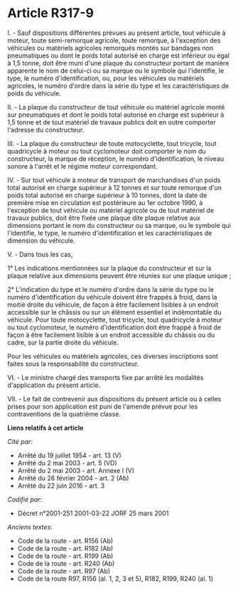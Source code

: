 # Article R317-9

I. - Sauf dispositions différentes prévues au présent article, tout véhicule à moteur, toute semi-remorque agricole, toute
remorque, à l'exception des véhicules ou matériels agricoles remorqués montés sur bandages non pneumatiques ou dont le poids
total autorisé en charge est inférieur ou égal à 1,5 tonne, doit être muni d'une plaque du constructeur portant de manière
apparente le nom de celui-ci ou sa marque ou le symbole qui l'identifie, le type, le numéro d'identification, ou, pour les
véhicules ou matériels agricoles, le numéro d'ordre dans la série du type et les caractéristiques de poids du véhicule.

II. - La plaque du constructeur de tout véhicule ou matériel agricole monté sur pneumatiques et dont le poids total autorisé
en charge est supérieur à 1,5 tonne et de tout matériel de travaux publics doit en outre comporter l'adresse du constructeur.

III. - La plaque du constructeur de toute motocyclette, tout tricycle, tout quadricycle à moteur ou tout cyclomoteur doit
comporter le nom du constructeur, la marque de réception, le numéro d'identification, le niveau sonore à l'arrêt et le régime
moteur correspondant.

IV. - Sur tout véhicule à moteur de transport de marchandises d'un poids total autorisé en charge supérieur à 12 tonnes et
sur toute remorque d'un poids total autorisé en charge supérieur à 10 tonnes, dont la date de première mise en circulation
est postérieure au 1er octobre 1990, à l'exception de tout véhicule ou matériel agricole ou de tout matériel de travaux
publics, doit être fixée une plaque dite plaque relative aux dimensions portant le nom du constructeur ou sa marque, ou le
symbole qui l'identifie, le type, le numéro d'identification et les caractéristiques de dimension du véhicule.

V. - Dans tous les cas, 

1° Les indications mentionnées sur la plaque du constructeur et sur la plaque relative aux dimensions peuvent être réunies
sur une plaque unique ;

2° L'indication du type et le numéro d'ordre dans la série du type ou le numéro d'identification du véhicule doivent être
frappés à froid, dans la moitié droite du véhicule, de façon à être facilement lisibles à un endroit accessible sur le
châssis ou sur un élément essentiel et indémontable du véhicule. Pour toute motocyclette, tout tricycle, tout quadricycle à
moteur ou tout cyclomoteur, le numéro d'identification doit être frappé à froid de façon à être facilement lisible à un
endroit accessible du châssis ou du cadre, sur la partie droite du véhicule.

Pour les véhicules ou matériels agricoles, ces diverses inscriptions sont faites sous la responsabilité du constructeur.

VI. - Le ministre chargé des transports fixe par arrêté les modalités d'application du présent article.

VII. - Le fait de contrevenir aux dispositions du présent article ou à celles prises pour son application est puni de
l'amende prévue pour les contraventions de la quatrième classe.

**Liens relatifs à cet article**

_Cité par_:

  - Arrêté du 19 juillet 1954 - art. 13 (V)
  - Arrêté du 2 mai 2003 - art. 5 (VD)
  - Arrêté du 2 mai 2003 - art. Annexe I (V)
  - Arrêté du 26 février 2004 - art. 2 (Ab)
  - Arrêté du 22 juin 2016 - art. 3

_Codifié par_:

  - Décret n°2001-251 2001-03-22 JORF 25 mars 2001

_Anciens textes_:

  - Code de la route - art. R156 (Ab)
  - Code de la route - art. R182 (Ab)
  - Code de la route - art. R199 (Ab)
  - Code de la route - art. R240 (Ab)
  - Code de la route - art. R97 (Ab)
  - Code de la route R97, R156 (al. 1, 2, 3 et 5), R182, R199, R240 (al. 1)
